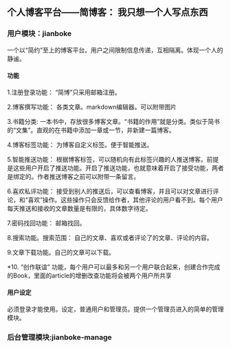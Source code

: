 ## 个人博客平台——简博客： 我只想一个人写点东西

### 用户模块：jianboke

一个以“简约”至上的博客平台。用户之间限制信息传递，互相隔离。体现一个人的静谧。

#### 功能

1.注册登录功能： “简博”只采用邮箱注册。

2.博客撰写功能： 各类文章。markdown编辑器。可以附带图片

3.书籍分类: 一本书中，存放很多博客文章。“书籍的作用”就是分类。类似于简书的“文集”。直观的在书籍中添加一章或一节，并新建一篇博客。

4.博客标签功能： 为博客自定义标签。便于智能推送。

5.智能推送功能： 根据博客标签，可以随机向有此标签兴趣的人推送博客。前提是这些用户开启了推送功能。开启了推送功能，也就意味着开启了接受功能，两者是绑定的。作者推送博客之前可以附带一条留言。

6.喜欢私评功能： 接受到别人的推送后，可以查看博客，并且可以对文章进行评论，和“喜欢”操作。这些操作只会反馈给作者，其他评论的用户看不到。每个用户每天推送和接收的文章数量是有限的，具体数字待定。

7.密码找回功能： 邮箱找回。

8.搜索功能。搜索范围： 自己的文章、喜欢或者评论了的文章、评论的内容。

9.文章下载功能。自己的文章可以下载。

*10. “创作联谊” 功能，每个用户可以最多和另一个用户联合起来，创建合作完成的Book，里面的article的增删改查功能将会被两个用户所共享

#### 用户设定
必须登录才能使用。设定，普通用户和管理员。提供一个管理员进入的简单的管理模块。

### 后台管理模块:jianboke-manage
